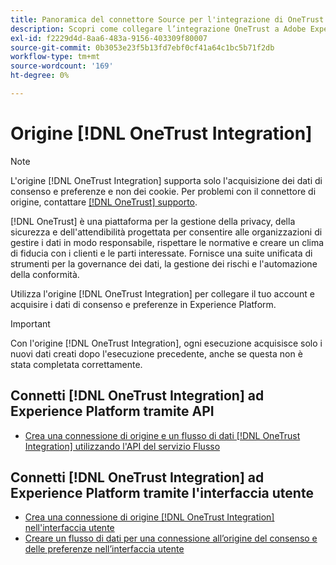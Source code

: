 ```yaml
---
title: Panoramica del connettore Source per l'integrazione di OneTrust
description: Scopri come collegare l’integrazione OneTrust a Adobe Experience Platform utilizzando le API o l’interfaccia utente.
exl-id: f2229d4d-8aa6-483a-9156-403309f80007
source-git-commit: 0b3053e23f5b13fd7ebf0cf41a64c1bc5b71f2db
workflow-type: tm+mt
source-wordcount: '169'
ht-degree: 0%

---
```


# Origine [!DNL OneTrust Integration]

>[!NOTE]
>
>L&#39;origine [!DNL OneTrust Integration] supporta solo l&#39;acquisizione dei dati di consenso e preferenze e non dei cookie. Per problemi con il connettore di origine, contattare [[!DNL OneTrust] supporto](https://support.onetrust.com).

[!DNL OneTrust] è una piattaforma per la gestione della privacy, della sicurezza e dell&#39;attendibilità progettata per consentire alle organizzazioni di gestire i dati in modo responsabile, rispettare le normative e creare un clima di fiducia con i clienti e le parti interessate. Fornisce una suite unificata di strumenti per la governance dei dati, la gestione dei rischi e l&#39;automazione della conformità.

Utilizza l&#39;origine [!DNL OneTrust Integration] per collegare il tuo account e acquisire i dati di consenso e preferenze in Experience Platform.

>[!IMPORTANT]
>
>Con l&#39;origine [!DNL OneTrust Integration], ogni esecuzione acquisisce solo i nuovi dati creati dopo l&#39;esecuzione precedente, anche se questa non è stata completata correttamente.

## Connetti [!DNL OneTrust Integration] ad Experience Platform tramite API

- [Crea una connessione di origine e un flusso di dati  [!DNL OneTrust Integration]  utilizzando l&#39;API del servizio Flusso](../../tutorials/api/create/consent-and-preferences/onetrust.md)

## Connetti [!DNL OneTrust Integration] ad Experience Platform tramite l&#39;interfaccia utente

- [Crea una connessione di origine  [!DNL OneTrust Integration]  nell&#39;interfaccia utente](../../tutorials/ui/create/consent-and-preferences/onetrust.md)
- [Creare un flusso di dati per una connessione all’origine del consenso e delle preferenze nell’interfaccia utente](../../tutorials/ui/dataflow/consent-and-preferences.md)
